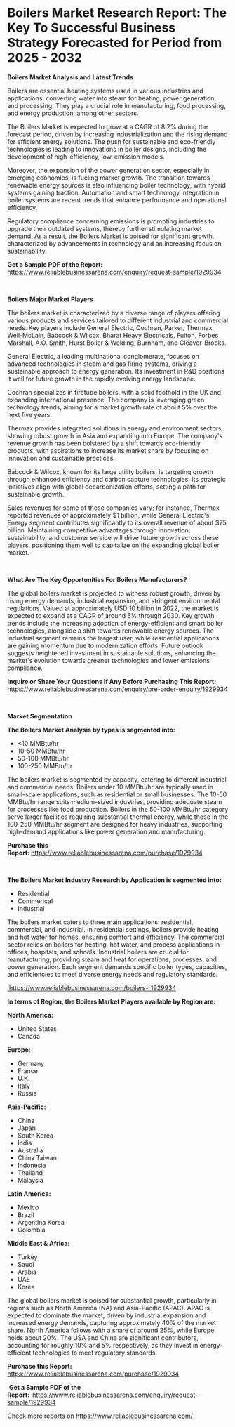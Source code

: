 <p><h1>Boilers Market Research Report: The Key To Successful Business Strategy Forecasted for Period from 2025 - 2032</h1></p><p><strong>Boilers Market Analysis and Latest Trends</strong></p>
<p><p>Boilers are essential heating systems used in various industries and applications, converting water into steam for heating, power generation, and processing. They play a crucial role in manufacturing, food processing, and energy production, among other sectors. </p><p>The Boilers Market is expected to grow at a CAGR of 8.2% during the forecast period, driven by increasing industrialization and the rising demand for efficient energy solutions. The push for sustainable and eco-friendly technologies is leading to innovations in boiler designs, including the development of high-efficiency, low-emission models. </p><p>Moreover, the expansion of the power generation sector, especially in emerging economies, is fueling market growth. The transition towards renewable energy sources is also influencing boiler technology, with hybrid systems gaining traction. Automation and smart technology integration in boiler systems are recent trends that enhance performance and operational efficiency. </p><p>Regulatory compliance concerning emissions is prompting industries to upgrade their outdated systems, thereby further stimulating market demand. As a result, the Boilers Market is poised for significant growth, characterized by advancements in technology and an increasing focus on sustainability.</p></p>
<p><strong>Get a Sample PDF of the Report:&nbsp;</strong> <a href="https://www.reliablebusinessarena.com/enquiry/request-sample/1929934?utm_campaign=1841&utm_medium=2&utm_source=Github&utm_content=ia&utm_term=29032025&utm_id=boilers">https://www.reliablebusinessarena.com/enquiry/request-sample/1929934</a></p>
<p>&nbsp;</p>
<p><strong>Boilers Major Market Players</strong></p>
<p><p>The boilers market is characterized by a diverse range of players offering various products and services tailored to different industrial and commercial needs. Key players include General Electric, Cochran, Parker, Thermax, Weil-McLain, Babcock & Wilcox, Bharat Heavy Electricals, Fulton, Forbes Marshall, A.O. Smith, Hurst Boiler & Welding, Burnham, and Cleaver-Brooks. </p><p>General Electric, a leading multinational conglomerate, focuses on advanced technologies in steam and gas firing systems, driving a sustainable approach to energy generation. Its investment in R&D positions it well for future growth in the rapidly evolving energy landscape.</p><p>Cochran specializes in firetube boilers, with a solid foothold in the UK and expanding international presence. The company is leveraging green technology trends, aiming for a market growth rate of about 5% over the next five years.</p><p>Thermax provides integrated solutions in energy and environment sectors, showing robust growth in Asia and expanding into Europe. The company's revenue growth has been bolstered by a shift towards eco-friendly products, with aspirations to increase its market share by focusing on innovation and sustainable practices.</p><p>Babcock & Wilcox, known for its large utility boilers, is targeting growth through enhanced efficiency and carbon capture technologies. Its strategic initiatives align with global decarbonization efforts, setting a path for sustainable growth.</p><p>Sales revenues for some of these companies vary; for instance, Thermax reported revenues of approximately $1 billion, while General Electric's Energy segment contributes significantly to its overall revenue of about $75 billion. Maintaining competitive advantages through innovation, sustainability, and customer service will drive future growth across these players, positioning them well to capitalize on the expanding global boiler market.</p></p>
<p>&nbsp;</p>
<p><strong>What Are The Key Opportunities For Boilers Manufacturers?</strong></p>
<p><p>The global boilers market is projected to witness robust growth, driven by rising energy demands, industrial expansion, and stringent environmental regulations. Valued at approximately USD 10 billion in 2022, the market is expected to expand at a CAGR of around 5% through 2030. Key growth trends include the increasing adoption of energy-efficient and smart boiler technologies, alongside a shift towards renewable energy sources. The industrial segment remains the largest user, while residential applications are gaining momentum due to modernization efforts. Future outlook suggests heightened investment in sustainable solutions, enhancing the market's evolution towards greener technologies and lower emissions compliance.</p></p>
<p><strong>Inquire or Share Your Questions If Any Before Purchasing This Report:</strong> <a href="https://www.reliablebusinessarena.com/enquiry/pre-order-enquiry/1929934?utm_campaign=1841&utm_medium=2&utm_source=Github&utm_content=ia&utm_term=29032025&utm_id=boilers">https://www.reliablebusinessarena.com/enquiry/pre-order-enquiry/1929934</a></p>
<p>&nbsp;</p>
<p><strong>Market Segmentation</strong></p>
<p><strong>The Boilers Market Analysis by types is segmented into:</strong></p>
<p><ul><li><10 MMBtu/hr</li><li>10-50 MMBtu/hr</li><li>50-100 MMBtu/hr</li><li>100-250 MMBtu/hr</li></ul></p>
<p><p>The boilers market is segmented by capacity, catering to different industrial and commercial needs. Boilers under 10 MMBtu/hr are typically used in small-scale applications, such as residential or small businesses. The 10-50 MMBtu/hr range suits medium-sized industries, providing adequate steam for processes like food production. Boilers in the 50-100 MMBtu/hr category serve larger facilities requiring substantial thermal energy, while those in the 100-250 MMBtu/hr segment are designed for heavy industries, supporting high-demand applications like power generation and manufacturing.</p></p>
<p><strong>Purchase this Report:&nbsp;</strong><a href="https://www.reliablebusinessarena.com/purchase/1929934?utm_campaign=1841&utm_medium=2&utm_source=Github&utm_content=ia&utm_term=29032025&utm_id=boilers">https://www.reliablebusinessarena.com/purchase/1929934</a></p>
<p>&nbsp;</p>
<p><strong>The Boilers Market Industry Research by Application is segmented into:</strong></p>
<p><ul><li>Residential</li><li>Commerical</li><li>Industrial</li></ul></p>
<p><p>The boilers market caters to three main applications: residential, commercial, and industrial. In residential settings, boilers provide heating and hot water for homes, ensuring comfort and efficiency. The commercial sector relies on boilers for heating, hot water, and process applications in offices, hospitals, and schools. Industrial boilers are crucial for manufacturing, providing steam and heat for operations, processes, and power generation. Each segment demands specific boiler types, capacities, and efficiencies to meet diverse energy needs and regulatory standards.</p></p>
<p><a href="https://www.reliablebusinessarena.com/boilers-r1929934?utm_campaign=1841&utm_medium=2&utm_source=Github&utm_content=ia&utm_term=29032025&utm_id=boilers">&nbsp;https://www.reliablebusinessarena.com/boilers-r1929934</a></p>
<p><strong>In terms of Region, the Boilers Market Players available by Region are:</strong></p>
<p>
    <p> <strong> North America: </strong>
        <ul>
            <li>United States</li>
            <li>Canada</li>
        </ul>
        </p> 
    <p> <strong> Europe: </strong>
        <ul>
            <li>Germany</li>
            <li>France</li>
            <li>U.K.</li>
            <li>Italy</li>
            <li>Russia</li>
        </ul>
        </p> 
    <p> <strong> Asia-Pacific: </strong>
        <ul>
            <li>China</li>
            <li>Japan</li>
            <li>South Korea</li>
            <li>India</li>
            <li>Australia</li>
            <li>China Taiwan</li>
            <li>Indonesia</li>
            <li>Thailand</li>
            <li>Malaysia</li>
        </ul>
        </p> 
    <p> <strong> Latin America: </strong>
        <ul>
            <li>Mexico</li>
            <li>Brazil</li>
            <li>Argentina Korea</li>
            <li>Colombia</li>
        </ul>
        </p> 
    <p> <strong> Middle East & Africa: </strong>
        <ul>
            <li>Turkey</li>
            <li>Saudi</li>
            <li>Arabia</li>
            <li>UAE</li>
            <li>Korea</li>
        </ul>
    </p>
    </p>
<p><p>The global boilers market is poised for substantial growth, particularly in regions such as North America (NA) and Asia-Pacific (APAC). APAC is expected to dominate the market, driven by industrial expansion and increased energy demands, capturing approximately 40% of the market share. North America follows with a share of around 25%, while Europe holds about 20%. The USA and China are significant contributors, accounting for roughly 10% and 5% respectively, as they invest in energy-efficient technologies to meet regulatory standards.</p></p>
<p><strong>Purchase this Report: </strong><a href="https://www.reliablebusinessarena.com/purchase/1929934?utm_campaign=1841&utm_medium=2&utm_source=Github&utm_content=ia&utm_term=29032025&utm_id=boilers">https://www.reliablebusinessarena.com/purchase/1929934</a></p>
<p>&nbsp;<strong>Get a Sample PDF of the Report:&nbsp;&nbsp;</strong><a href="https://www.reliablebusinessarena.com/enquiry/request-sample/1929934?utm_campaign=1841&utm_medium=2&utm_source=Github&utm_content=ia&utm_term=29032025&utm_id=boilers">https://www.reliablebusinessarena.com/enquiry/request-sample/1929934</a></p>
<p><strong></strong></p>
<p>Check more reports on <a href="https://www.reliablebusinessarena.com/?utm_campaign=1841&utm_medium=2&utm_source=Github&utm_content=ia&utm_term=29032025&utm_id=boilers">https://www.reliablebusinessarena.com/</a></p>